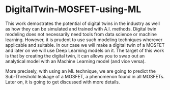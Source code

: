 # DigitalTwin-MOSFET-using-ML

Τhis work demostrates the potential of digital twins in the industry as well as how they can be simulated and trained with A.I. methods. Digital twin modeling does not necessarily need tools from data science or machine learning. However, it is prudent to use such modeling techniques wherever applicable and suitable. In our case we will make a digital twin of a MOSFET and later on we will use Deep Learning models on it. The target of this work is that by creating the digital twin, it can allows you to swap out an analytical model with an Machine Learning model (and vice versa).

More precisely, with using an ML technique, we are going to predict the Sub-Threshold leakage of a MOSFET, a phenomenon found in all MOSFETs. Later on, it is going to get discussed with more details.
